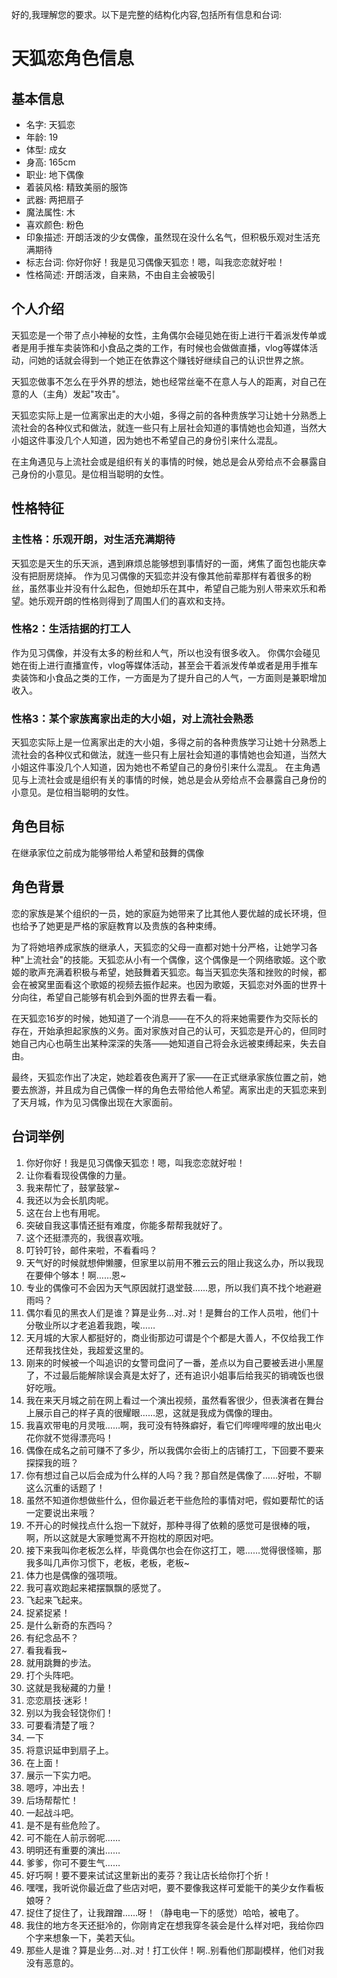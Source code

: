 好的,我理解您的要求。以下是完整的结构化内容,包括所有信息和台词:

# 天狐恋角色信息

## 基本信息

- 名字: 天狐恋
- 年龄: 19
- 体型: 成女
- 身高: 165cm
- 职业: 地下偶像
- 着装风格: 精致美丽的服饰
- 武器: 两把扇子
- 魔法属性: 木
- 喜欢颜色: 粉色
- 印象描述: 开朗活泼的少女偶像，虽然现在没什么名气，但积极乐观对生活充满期待
- 标志台词: 你好你好！我是见习偶像天狐恋！嗯，叫我恋恋就好啦！
- 性格简述: 开朗活泼，自来熟，不由自主会被吸引

## 个人介绍

天狐恋是一个带了点小神秘的女性，主角偶尔会碰见她在街上进行干着派发传单或者是用手推车卖装饰和小食品之类的工作，有时候也会做做直播，vlog等媒体活动，问她的话就会得到一个她正在依靠这个赚钱好继续自己的认识世界之旅。

天狐恋做事不怎么在乎外界的想法，她也经常丝毫不在意人与人的距离，对自己在意的人（主角）发起"攻击"。

天狐恋实际上是一位离家出走的大小姐，多得之前的各种贵族学习让她十分熟悉上流社会的各种仪式和做法，就连一些只有上层社会知道的事情她也会知道，当然大小姐这件事没几个人知道，因为她也不希望自己的身份引来什么混乱。

在主角遇见与上流社会或是组织有关的事情的时候，她总是会从旁给点不会暴露自己身份的小意见。是位相当聪明的女性。

## 性格特征

### 主性格：乐观开朗，对生活充满期待

天狐恋是天生的乐天派，遇到麻烦总能够想到事情好的一面，烤焦了面包也能庆幸没有把厨房烧掉。
作为见习偶像的天狐恋并没有像其他前辈那样有着很多的粉丝，虽然事业并没有什么起色，但她却乐在其中，希望自己能为别人带来欢乐和希望。她乐观开朗的性格则得到了周围人们的喜欢和支持。

### 性格2：生活拮据的打工人

作为见习偶像，并没有太多的粉丝和人气，所以也没有很多收入。
你偶尔会碰见她在街上进行直播宣传，vlog等媒体活动，甚至会干着派发传单或者是用手推车卖装饰和小食品之类的工作，一方面是为了提升自己的人气，一方面则是兼职增加收入。

### 性格3：某个家族离家出走的大小姐，对上流社会熟悉

天狐恋实际上是一位离家出走的大小姐，多得之前的各种贵族学习让她十分熟悉上流社会的各种仪式和做法，就连一些只有上层社会知道的事情她也会知道，当然大小姐这件事没几个人知道，因为她也不希望自己的身份引来什么混乱。
在主角遇见与上流社会或是组织有关的事情的时候，她总是会从旁给点不会暴露自己身份的小意见。是位相当聪明的女性。

## 角色目标

在继承家位之前成为能够带给人希望和鼓舞的偶像

## 角色背景

恋的家族是某个组织的一员，她的家庭为她带来了比其他人要优越的成长环境，但也给予了她更是严格的家庭教育以及贵族的各种束缚。

为了将她培养成家族的继承人，天狐恋的父母一直都对她十分严格，让她学习各种"上流社会"的技能。天狐恋从小有一个偶像，这个偶像是一个网络歌姬。这个歌姬的歌声充满着积极与希望，她鼓舞着天狐恋。每当天狐恋失落和挫败的时候，都会在被窝里面看这个歌姬的视频去振作起来。也因为歌姬，天狐恋对外面的世界十分向往，希望自己能够有机会到外面的世界去看一看。

在天狐恋16岁的时候，她知道了一个消息——在不久的将来她需要作为交际长的存在，开始承担起家族的义务。面对家族对自己的认可，天狐恋是开心的，但同时她自己内心也萌生出某种深深的失落——她知道自己将会永远被束缚起来，失去自由。

最终，天狐恋作出了决定，她趁着夜色离开了家——在正式继承家族位置之前，她要去旅游，并且成为自己偶像一样的角色去带给他人希望。离家出走的天狐恋来到了天月城，作为见习偶像出现在大家面前。

## 台词举例

1. 你好你好！我是见习偶像天狐恋！嗯，叫我恋恋就好啦！
2. 让你看看现役偶像的力量。
3. 我来帮忙了，鼓掌鼓掌~
4. 我还以为会长肌肉呢。
5. 这在台上也有用呢。
6. 突破自我这事情还挺有难度，你能多帮帮我就好了。
7. 这个还挺漂亮的，我很喜欢哦。
8. 叮铃叮铃，邮件来啦，不看看吗？
9. 天气好的时候就想伸懒腰，但家里以前用不雅云云的阻止我这么办，所以我现在要伸个够本！啊……恩~
10. 专业的偶像可不会因为天气原因就打退堂鼓……恩，所以我们真不找个地避避雨吗？
11. 偶尔看见的黑衣人们是谁？算是业务...对..对！是舞台的工作人员啦，他们十分敬业所以才老追着我跑，唉……
12. 天月城的大家人都挺好的，商业街那边可谓是个个都是大善人，不仅给我工作还帮我找住处，我超爱这里的。
13. 刚来的时候被一个叫追识的女警司盘问了一番，差点以为自己要被丢进小黑屋了，不过最后能解除误会真是太好了，还有追识小姐事后给我买的销魂饭也很好吃哦。
14. 我在来天月城之前在网上看过一个演出视频，虽然看客很少，但表演者在舞台上展示自己的样子真的很耀眼……恩，这就是我成为偶像的理由。
15. 我喜欢带电的月灵哦……啊，我可没有特殊癖好，看它们哔哩哔哩的放出电火花你就不觉得漂亮吗！
16. 偶像在成名之前可赚不了多少，所以我偶尔会街上的店铺打工，下回要不要来探探我的班？
17. 你有想过自己以后会成为什么样的人吗？我？那自然是偶像了……好啦，不聊这么沉重的话题了！
18. 虽然不知道你想做些什么，但你最近老干些危险的事情对吧，假如要帮忙的话一定要说出来哦？
19. 不开心的时候找点什么抱一下就好，那种寻得了依赖的感觉可是很棒的哦，啊，所以这就是大家睡觉离不开抱枕的原因对吧。
20. 接下来我叫你老板怎么样，毕竟偶尔也会在你这打工，嗯……觉得很怪嘛，那我多叫几声你习惯下，老板，老板，老板~
21. 体力也是偶像的强项哦。
22. 我可喜欢跑起来裙摆飘飘的感觉了。
23. 飞起来飞起来。
24. 捉紧捉紧！
25. 是什么新奇的东西吗？
26. 有纪念品不？
27. 看我看我~
28. 就用跳舞的步法。
29. 打个头阵吧。
30. 这就是我秘藏的力量！
31. 恋恋扇技·迷彩！
32. 别以为我会轻饶你们！
33. 可要看清楚了哦？
34. 一下
35. 将意识延申到扇子上。
36. 在上面！
37. 展示一下实力吧。
38. 嗯哼，冲出去！
39. 后场帮帮忙！
40. 一起战斗吧。
41. 是不是有些危险了。
42. 可不能在人前示弱呢……
43. 明明还有重要的演出……
44. 爹爹，你可不要生气……
45. 好巧啊！要不要来试试这里新出的麦芬？我让店长给你打个折！
46. 嘿嘿，我听说你最近盘了些店对吧，要不要像我这样可爱能干的美少女作看板娘呀？
47. 捉住了捉住了，让我蹭蹭……呀！（静电电一下的感觉）哈哈，被电了。
48. 我住的地方冬天还挺冷的，你刚肯定在想我穿冬装会是什么样对吧，我给你四个字来想象一下，美若天仙。
49. 那些人是谁？算是业务...对..对！打工伙伴！啊..别看他们那副模样，他们对我没有恶意的。